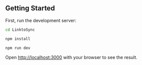 

## Getting Started

First, run the development server:

```bash
cd LinktoSync

npm install

npm run dev

```

Open [http://localhost:3000](http://localhost:3000) with your browser to see the result.

